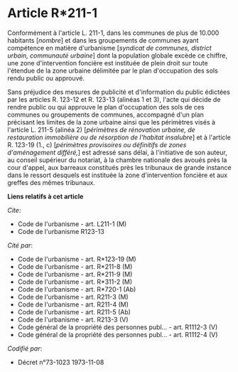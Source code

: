 # Article R*211-1

Conformément à l'article L. 211-1, dans les communes de plus de 10.000 habitants [*nombre*] et dans les groupements de
communes ayant compétence en matière d'urbanisme [*syndicat de communes, district urbain, communauté urbaine*] dont la
population globale excède ce chiffre, une zone d'intervention foncière est instituée de plein droit sur toute l'étendue de la
zone urbaine délimitée par le plan d'occupation des sols rendu public ou approuvé.

Sans préjudice des mesures de publicité et d'information du public édictées par les articles R. 123-12 et R. 123-13 (alinéas
1 et 3), l'acte qui décide de rendre public ou qui approuve le plan d'occupation des sols de ces communes ou groupements de
communes, accompagné d'un plan précisant les limites de la zone urbaine ainsi que les périmètres visés à l'article L. 211-5
(alinéa 2) [*périmètres de rénovation urbaine, de restauration immobilière ou de résorption de l'habitat insalubre*] et à
l'article R. 123-19 (1., c) [*périmètres provisoires ou définitifs de zones d'aménagement différé,*] est adressé sans délai,
à l'initiative de son auteur, au conseil supérieur du notariat, à la chambre nationale des avoués près la cour d'appel, aux
barreaux constitués près les tribunaux de grande instance dans le ressort desquels est instituée la zone d'intervention
foncière et aux greffes des mêmes tribunaux.

**Liens relatifs à cet article**

_Cite_:

  - Code de l'urbanisme - art. L211-1 (M)
  - Code de l'urbanisme R123-13

_Cité par_:

  - Code de l'urbanisme - art. R*123-19 (M)
  - Code de l'urbanisme - art. R*211-8 (M)
  - Code de l'urbanisme - art. R*211-9 (M)
  - Code de l'urbanisme - art. R*311-2 (M)
  - Code de l'urbanisme - art. R*720-1 (Ab)
  - Code de l'urbanisme - art. R211-3 (M)
  - Code de l'urbanisme - art. R211-4 (M)
  - Code de l'urbanisme - art. R211-5 (Ab)
  - Code de l'urbanisme - art. R213-3 (V)
  - Code général de la propriété des personnes publ... - art. R1112-3 (V)
  - Code général de la propriété des personnes publ... - art. R1112-4 (V)

_Codifié par_:

  - Décret n°73-1023 1973-11-08
